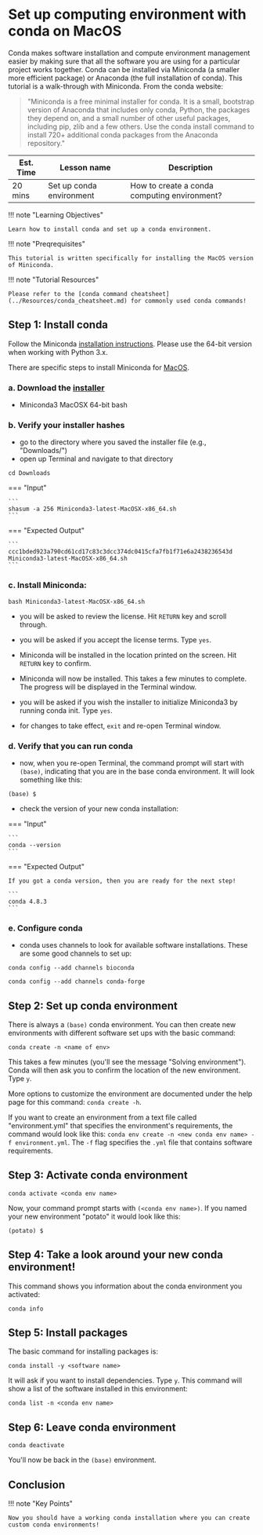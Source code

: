 # Set up computing environment with conda on MacOS

Conda makes software installation and compute environment management easier by making sure that all the software you are using for a particular project works together. Conda can be installed via Miniconda (a smaller more efficient package) or Anaconda (the full installation of conda). This tutorial is a walk-through with Miniconda. From the conda website:

> "Miniconda is a free minimal installer for conda. It is a small, bootstrap version of Anaconda that includes only conda, Python, the packages they depend on, and a small number of other useful packages, including pip, zlib and a few others. Use the conda install command to install 720+ additional conda packages from the Anaconda repository."

Est. Time | Lesson name | Description
--- | --- | ---
20 mins | Set up conda environment | How to create a conda computing environment?

!!! note "Learning Objectives"

    Learn how to install conda and set up a conda environment.

!!! note "Preqrequisites"

    This tutorial is written specifically for installing the MacOS version of Miniconda. 
    
!!! note "Tutorial Resources"

    Please refer to the [conda command cheatsheet](../Resources/conda_cheatsheet.md) for commonly used conda commands!

## Step 1: Install conda

Follow the Miniconda [installation instructions](https://conda.io/projects/conda/en/latest/user-guide/install/index.html). Please use the 64-bit version when working with Python 3.x.

There are specific steps to install Miniconda for [MacOS](https://conda.io/projects/conda/en/latest/user-guide/install/macos.html).

### a. Download the [installer](https://docs.conda.io/en/latest/miniconda.html)
- Miniconda3 MacOSX 64-bit bash

### b. Verify your installer hashes
- go to the directory where you saved the installer file (e.g., "Downloads/")
- open up Terminal and navigate to that directory

```
cd Downloads
```

=== "Input"

    ```
    shasum -a 256 Miniconda3-latest-MacOSX-x86_64.sh
    ```

=== "Expected Output"
    
    ```
    ccc1bded923a790cd61cd17c83c3dcc374dc0415cfa7fb1f71e6a2438236543d  Miniconda3-latest-MacOSX-x86_64.sh
    ```

### c. Install Miniconda:
```
bash Miniconda3-latest-MacOSX-x86_64.sh
```

- you will be asked to review the license. Hit `RETURN` key and scroll through.

- you will be asked if you accept the license terms. Type `yes`.

- Miniconda will be installed in the location printed on the screen. Hit `RETURN` key to confirm.

- Miniconda will now be installed. This takes a few minutes to complete. The progress will be displayed in the Terminal window.

- you will be asked if you wish the installer to initialize Miniconda3 by running conda init. Type `yes`.

- for changes to take effect, `exit` and re-open Terminal window.

### d. Verify that you can run conda
- now, when you re-open Terminal, the command prompt will start with `(base)`, indicating that you are in the base conda environment. It will look something like this:

```
(base) $
```

- check the version of your new conda installation:

=== "Input"

    ```
    conda --version
    ```
    
=== "Expected Output"

    If you got a conda version, then you are ready for the next step!
    
    ```
    conda 4.8.3
    ```

### e. Configure conda
- conda uses channels to look for available software installations. These are some good channels to set up:

```
conda config --add channels bioconda
```

```
conda config --add channels conda-forge
```

## Step 2: Set up conda environment

There is always a `(base)` conda environment. You can then create new environments with different software set ups with the basic command:

```
conda create -n <name of env>
```

This takes a few minutes (you'll see the message "Solving environment"). Conda will then ask you to confirm the location of the new environment. Type `y`.

More options to customize the environment are documented under the help page for this command: `conda create -h`.

If you want to create an environment from a text file called "environment.yml" that specifies the environment's requirements, the command would look like this:
`conda env create -n <new conda env name> -f environment.yml`. The `-f` flag specifies the `.yml` file that contains software requirements.

## Step 3: Activate conda environment

```
conda activate <conda env name>
```

Now, your command prompt starts with `(<conda env name>)`. If you named your new environment "potato" it would look like this:

```
(potato) $
```

## Step 4: Take a look around your new conda environment!
This command shows you information about the conda environment you activated:

```
conda info
```

## Step 5: Install packages
The basic command for installing packages is:

```
conda install -y <software name>
```

It will ask if you want to install dependencies. Type `y`. This command will show a list of the software installed in this environment:

```
conda list -n <conda env name>
```

## Step 6: Leave conda environment

```
conda deactivate
```

You'll now be back in the `(base)` environment.

## Conclusion

!!! note "Key Points"

    Now you should have a working conda installation where you can create custom conda environments!

